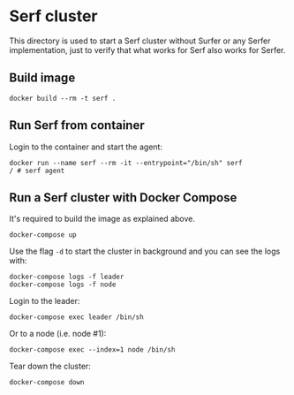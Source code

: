 # Serf cluster

This directory is used to start a Serf cluster without Surfer or any Serfer implementation, just to verify that what works for Serf also works for Serfer.

## Build image

    docker build --rm -t serf .

## Run Serf from container

Login to the container and start the agent:

    docker run --name serf --rm -it --entrypoint="/bin/sh" serf
    / # serf agent

## Run a Serf cluster with Docker Compose

It's required to build the image as explained above.

    docker-compose up

Use the flag `-d` to start the cluster in background and you can see the logs with:

    docker-compose logs -f leader 
    docker-compose logs -f node

Login to the leader:

    docker-compose exec leader /bin/sh

Or to a node (i.e. node #1):

    docker-compose exec --index=1 node /bin/sh

Tear down the cluster:

    docker-compose down
